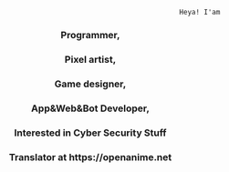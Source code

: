                                                              Heya! I'am

<h3 align="center">Programmer,</h3>
<h3 align="center">Pixel artist,</h3>
<h3 align="center">Game designer,</h3>
<h3 align="center">App&Web&Bot Developer,</h3>
<h3 align="center">Interested in Cyber Security Stuff</h3>
<h3 align="center">Translator at https://openanime.net</h3>
